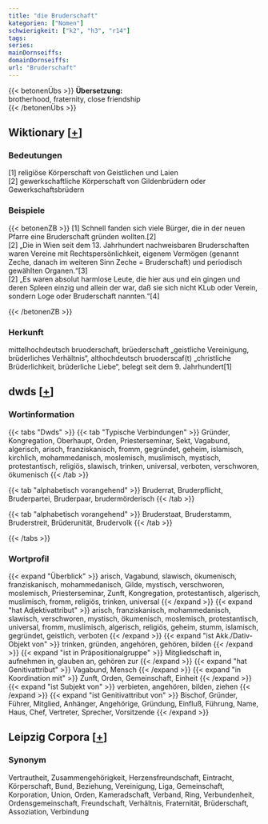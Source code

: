 ```yaml
---
title: "die Bruderschaft"
kategorien: ["Nomen"]
schwierigkeit: ["k2", "h3", "r14"]
tags:
series:
mainDornseiffs:
domainDornseiffs:
url: "Bruderschaft"
---
```


{{< betonenÜbs >}}
**Übersetzung:**  
brotherhood, fraternity, close friendship  
{{< /betonenÜbs >}}

## Wiktionary [[+](https://de.wiktionary.org/wiki/Bruderschaft)]

### Bedeutungen
[1] religiöse Körperschaft von Geistlichen und Laien  
[2] gewerkschaftliche Körperschaft von Gildenbrüdern oder Gewerkschaftsbrüdern  

### Beispiele
{{< betonenZB >}}
[1] Schnell fanden sich viele Bürger, die in der neuen Pfarre eine Bruderschaft gründen wollten.[2]  
[2] „Die in Wien seit dem 13. Jahrhundert nachweisbaren Bruderschaften waren Vereine mit Rechtspersönlichkeit, eigenem Vermögen (genannt Zeche, danach im weiteren Sinn Zeche = Bruderschaft) und periodisch gewählten Organen.“[3]  
[2] „Es waren absolut harmlose Leute, die hier aus und ein gingen und deren Spleen einzig und allein der war, daß sie sich nicht KLub oder Verein, sondern Loge oder Bruderschaft nannten.“[4]  

{{< /betonenZB >}}
### Herkunft
mittelhochdeutsch bruoderschaft, brüederschaft „geistliche Vereinigung, brüderliches Verhältnis“, althochdeutsch bruoderscaf(t) „christliche Brüderlichkeit, brüderliche Liebe“, belegt seit dem 9. Jahrhundert[1]  



## dwds [[+](https://www.dwds.de/wb/Bruderschaft)]

### Wortinformation
{{< tabs "Dwds" >}}
{{< tab "Typische Verbindungen" >}}
Gründer, Kongregation, Oberhaupt, Orden, Priesterseminar, Sekt, Vagabund, algerisch, arisch, franziskanisch, fromm, gegründet, geheim, islamisch, kirchlich, mohammedanisch, moslemisch, muslimisch, mystisch, protestantisch, religiös, slawisch, trinken, universal, verboten, verschworen, ökumenisch
{{< /tab >}}

{{< tab "alphabetisch vorangehend" >}}
Bruderrat, Bruderpflicht, Bruderpartei, Bruderpaar, brudermörderisch
{{< /tab >}}

{{< tab "alphabetisch vorangehend" >}}
Bruderstaat, Bruderstamm, Bruderstreit, Brüderunität, Brudervolk
{{< /tab >}}

{{< /tabs >}}

### Wortprofil
{{< expand "Überblick" >}} arisch, Vagabund, slawisch, ökumenisch, franziskanisch, mohammedanisch, Gilde, mystisch, verschworen, moslemisch, Priesterseminar, Zunft, Kongregation, protestantisch, algerisch, muslimisch, fromm, religiös, trinken, universal {{< /expand >}}
{{< expand "hat Adjektivattribut" >}} arisch, franziskanisch, mohammedanisch, slawisch, verschworen, mystisch, ökumenisch, moslemisch, protestantisch, universal, fromm, muslimisch, algerisch, religiös, geheim, stumm, islamisch, gegründet, geistlich, verboten {{< /expand >}}
{{< expand "ist Akk./Dativ-Objekt von" >}} trinken, gründen, angehören, gehören, bilden {{< /expand >}}
{{< expand "ist in Präpositionalgruppe" >}} Mitgliedschaft in, aufnehmen in, glauben an, gehören zur {{< /expand >}}
{{< expand "hat Genitivattribut" >}} Vagabund, Mensch {{< /expand >}}
{{< expand "in Koordination mit" >}} Zunft, Orden, Gemeinschaft, Einheit {{< /expand >}}
{{< expand "ist Subjekt von" >}} verbieten, angehören, bilden, ziehen {{< /expand >}}
{{< expand "ist Genitivattribut von" >}} Bischof, Gründer, Führer, Mitglied, Anhänger, Angehörige, Gründung, Einfluß, Führung, Name, Haus, Chef, Vertreter, Sprecher, Vorsitzende {{< /expand >}}

## Leipzig Corpora [[+](https://corpora.uni-leipzig.de/en/res?word=Bruderschaft&corpusId=deu_newscrawl-public_2018)]


### Synonym
Vertrautheit, Zusammengehörigkeit, Herzensfreundschaft, Eintracht, Körperschaft, Bund, Beziehung, Vereinigung, Liga, Gemeinschaft, Korporation, Union, Orden, Kameradschaft, Verband, Ring, Verbundenheit, Ordensgemeinschaft, Freundschaft, Verhältnis, Fraternität, Brüderschaft, Assoziation, Verbindung

